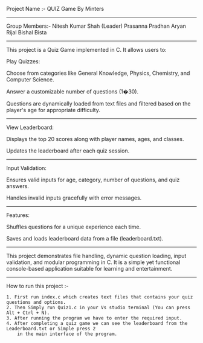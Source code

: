 Project Name :- QUIZ Game By Minters
____________________________________________________________________________________________________________

Group Members:-
	Nitesh Kumar Shah (Leader)
	Prasanna Pradhan
	Aryan Rijal
	Bishal Bista
____________________________________________________________________________________________________________

This project is a Quiz Game implemented in C. It allows users to:

Play Quizzes:

Choose from categories like General Knowledge, Physics, Chemistry, and Computer Science.

Answer a customizable number of questions (1�30).

Questions are dynamically loaded from text files and filtered based on the player's age for appropriate difficulty.
____________________________________________________________________________________________________________

View Leaderboard:

Displays the top 20 scores along with player names, ages, and classes.

Updates the leaderboard after each quiz session.
____________________________________________________________________________________________________________

Input Validation:

Ensures valid inputs for age, category, number of questions, and quiz answers.

Handles invalid inputs gracefully with error messages.
____________________________________________________________________________________________________________

Features:

Shuffles questions for a unique experience each time.

Saves and loads leaderboard data from a file (leaderboard.txt).
____________________________________________________________________________________________________________

This project demonstrates file handling, dynamic question loading, input validation, and modular programming in C.
 It is a simple yet functional console-based application suitable for learning and entertainment.
____________________________________________________________________________________________________________

How to run this project :-
	
	1. First run index.c which creates text files that contains your quiz questions and options.
	2. Then Simply run Quiz1.c in your Vs studio terminal (You can press Alt + Ctrl + N).
	3. After running the program we have to enter the required input.
	4. After completing a quiz game we can see the leaderboard from the Leaderboard.txt or Simple press 2
		in the main interface of the program.



